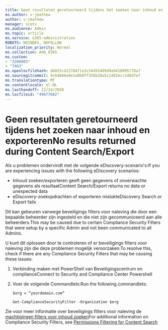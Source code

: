 ```yaml
---
title: Geen resultaten geretourneerd tijdens het zoeken naar inhoud en exporteren
ms.author: v-jmathew
author: v-jmathew
manager: scotv
ms.audience: Admin
ms.topic: article
ms.service: o365-administration
ROBOTS: NOINDEX, NOFOLLOW
localization_priority: Normal
ms.collection: Adm_O365
ms.custom:
- "3200003"
- "7463"
ms.openlocfilehash: db025cd1278471a3c54d55409d9a9418095778a7
ms.sourcegitcommit: 9c64886a9e1a9b0ff356b28a5c1482ecc148d7ef
ms.translationtype: MT
ms.contentlocale: nl-NL
ms.lasthandoff: 12/14/2020
ms.locfileid: "49677682"
---
```

# <a name="no-results-returned-during-content-searchexport"></a><span data-ttu-id="63d60-102">Geen resultaten geretourneerd tijdens het zoeken naar inhoud en exporteren</span><span class="sxs-lookup"><span data-stu-id="63d60-102">No results returned during Content Search/Export</span></span>

<span data-ttu-id="63d60-103">Als u problemen ondervindt met de volgende eDiscovery-scenario's:</span><span class="sxs-lookup"><span data-stu-id="63d60-103">If you are experiencing issues with the following eDiscovery scenarios:</span></span>

- <span data-ttu-id="63d60-104">Inhoud zoeken/exporteren geeft geen gegevens of onverwachte gegevens als resultaat</span><span class="sxs-lookup"><span data-stu-id="63d60-104">Content Search/Export returns no data or unexpected data</span></span>
- <span data-ttu-id="63d60-105">eDiscovery-zoekopdrachten of exporteren mislukt</span><span class="sxs-lookup"><span data-stu-id="63d60-105">eDiscovery Search or Export fails</span></span>

<span data-ttu-id="63d60-106">Dit kan gebeuren vanwege beveiligings filters voor naleving die door een bepaalde beheerder zijn ingesteld en die niet zijn gecommuniceerd aan alle beheerders.</span><span class="sxs-lookup"><span data-stu-id="63d60-106">This may be caused due to certain Compliance Security Filters that were setup by a specific Admin and not been communicated to all Admins.</span></span>

<span data-ttu-id="63d60-107">U kunt dit oplossen door te controleren of er beveiligings filters voor naleving zijn die deze problemen mogelijk veroorzaken:</span><span class="sxs-lookup"><span data-stu-id="63d60-107">To resolve this, check if there are any Compliance Security Filters that may be causing these issues:</span></span>

1. <span data-ttu-id="63d60-108">Verbinding maken met PowerShell van Beveiligingscentrum en compliance</span><span class="sxs-lookup"><span data-stu-id="63d60-108">Connect to Security and Compliance Center Powershell</span></span>
2. <span data-ttu-id="63d60-109">Voer de volgende Commandlets:</span><span class="sxs-lookup"><span data-stu-id="63d60-109">Run the following commandlets:</span></span>

    `$org = “yourdomain.com”`

    `Get-ComplianceSecurityFilter -Organization $org`

<span data-ttu-id="63d60-110">Zie voor meer informatie over beveiligings filters voor naleving de [machtigingen filters voor inhoud zoeken](https://docs.microsoft.com/microsoft-365/compliance/permissions-filtering-for-content-search)</span><span class="sxs-lookup"><span data-stu-id="63d60-110">For additional information on Compliance Security Filters, see [Permissions Filtering for Content Search](https://docs.microsoft.com/microsoft-365/compliance/permissions-filtering-for-content-search)</span></span>
